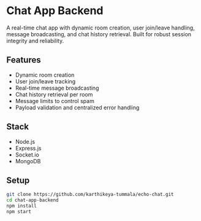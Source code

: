 # Chat App Backend

A real-time chat app with dynamic room creation, user join/leave handling, message broadcasting, and chat history retrieval. Built for robust session integrity and reliability.

## Features

- Dynamic room creation
- User join/leave tracking
- Real-time message broadcasting
- Chat history retrieval per room
- Message limits to control spam
- Payload validation and centralized error handling

## Stack

- Node.js
- Express.js
- Socket.io
- MongoDB

## Setup

```bash
git clone https://github.com/karthikeya-tummala/echo-chat.git
cd chat-app-backend
npm install
npm start

